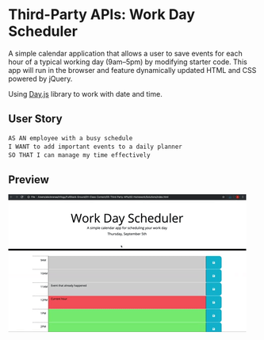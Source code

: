 # Third-Party APIs: Work Day Scheduler

A simple calendar application that allows a user to save events for each hour of a typical working day (9am&ndash;5pm) by modifying starter code. This app will run in the browser and feature dynamically updated HTML and CSS powered by jQuery.

Using [Day.js](https://day.js.org/en/) library to work with date and time. 

## User Story

```md
AS AN employee with a busy schedule
I WANT to add important events to a daily planner
SO THAT I can manage my time effectively
```

## Preview

![A user clicks on slots on the color-coded calendar and edits the events.](./assets/05-third-party-apis-homework-demo.gif)